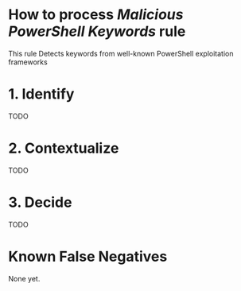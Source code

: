 # How to process *Malicious PowerShell Keywords* rule
This rule Detects keywords from well-known PowerShell exploitation frameworks

# 1. Identify
TODO

# 2. Contextualize
TODO

# 3. Decide
TODO

# Known False Negatives
None yet.

